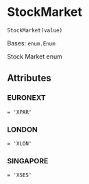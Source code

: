 # StockMarket

<span id="undefined" />

`StockMarket(value)`

Bases: `enum.Enum`

Stock Market enum

## Attributes

<span id="undefined" />

### EURONEXT

`= 'XPAR'`

<span id="undefined" />

### LONDON

`= 'XLON'`

<span id="undefined" />

### SINGAPORE

`= 'XSES'`
